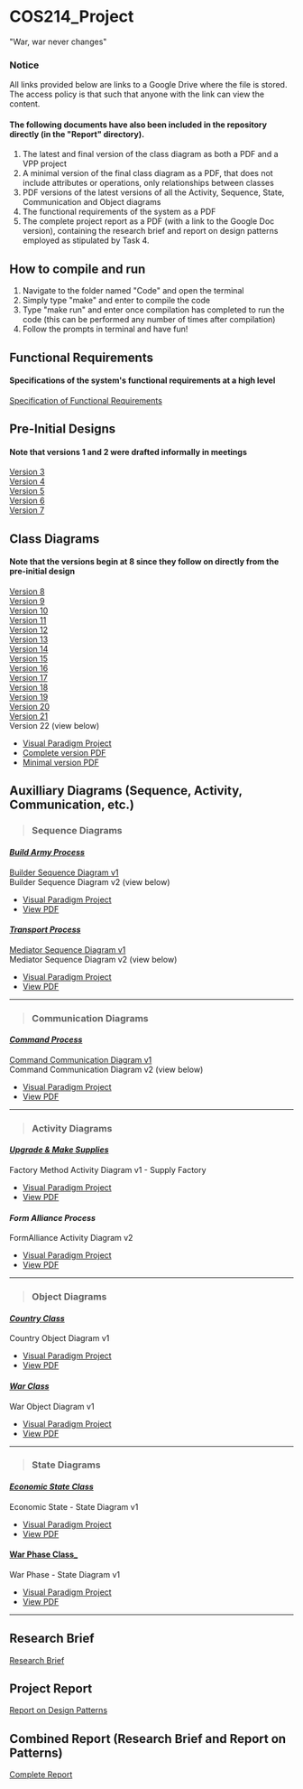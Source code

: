 # COS214_Project
"War, war never changes"

### Notice
All links provided below are links to a Google Drive where the file is stored. The access policy is that such that anyone with the link can view the content.
#### The following documents have also been included in the repository directly (in the "Report" directory).
1) The latest and final version of the class diagram as both a PDF and a VPP project
2) A minimal version of the final class diagram as a PDF, that does not include attributes or operations, only relationships between classes
3) PDF versions of the latest versions of all the Activity, Sequence, State, Communication and Object diagrams
4) The functional requirements of the system as a PDF
5) The complete project report as a PDF (with a link to the Google Doc version), containing the research brief and report on design patterns employed as stipulated by Task 4.

## How to compile and run
1) Navigate to the folder named "Code" and open the terminal
2) Simply type "make" and enter to compile the code
3) Type "make run" and enter once compilation has completed to run the code (this can be performed any number of times after compilation)
4) Follow the prompts in terminal and have fun!

## Functional Requirements
#### Specifications of the system's functional requirements at a high level
[Specification of Functional Requirements](https://docs.google.com/document/d/1FI2bZ3nHOD-c8ti6TUO3enkvk95sN-nQmOg7ApcTxNY/edit?usp=share_link)


## Pre-Initial Designs
#### Note that versions 1 and 2 were drafted informally in meetings
[Version 3](https://drive.google.com/file/d/1X7BIpcM84tJI-jKWnbUa4yTkxvy6Kxrb/view?usp=share_link)<br/>
[Version 4](https://drive.google.com/file/d/1zypmBTo7UJJKXWHUjyhIJOqPuVEyR1A6/view?usp=share_link)<br/>
[Version 5](https://drive.google.com/file/d/1kJ8KX5Du98V_uNOdFYTlgRAb3cTTT70l/view?usp=share_link)<br/>
[Version 6](https://drive.google.com/file/d/1KiVPlr2pf9UIaaFpgy3qCFdS0gLlSAq9/view?usp=share_link)<br/>
[Version 7](https://drive.google.com/file/d/1MvZ0nuDfLJ7AOLk1EIC1n25Ki_BF00Jd/view?usp=share_link)<br/>

## Class Diagrams
#### Note that the versions begin at 8 since they follow on directly from the pre-initial design
[Version 8](https://drive.google.com/file/d/1QBlu3Lcu4uLqFLPnCgZqIgHeAzfAeLl0/view?usp=share_link)<br /> 
[Version 9](https://drive.google.com/file/d/18lmRUsJ7-7jgDfF5QEl6ZYlV0eulraNW/view?usp=share_link)<br /> 
[Version 10](https://drive.google.com/file/d/1TEyda76LrDPMStUUbU1PUvbVXtOhRzhD/view?usp=share_link)<br/>
[Version 11](https://drive.google.com/file/d/1xx2UJRsiQI1GcfNS6z4ud9BFkOQ6gnL7/view?usp=share_link)<br/>
[Version 12](https://drive.google.com/file/d/16yxtmjypy_2DJ2wIv7ESDuz0SwkHsWbc/view?usp=share_link)<br/>
[Version 13](https://drive.google.com/file/d/1uZKSrjJk0aklADIXfMVJMNmlgqecGcLV/view?usp=share_link)<br/>
[Version 14](https://drive.google.com/file/d/1pexLf8ZArFLZzy97BKDFMjhHTxmk7cfN/view?usp=share_link)<br/>
[Version 15](https://drive.google.com/file/d/1f-3qLPwNT4nvVT9F4z7sC-EfSFMvPt8a/view?usp=share_link)<br/>
[Version 16](https://drive.google.com/file/d/1W4nBQVcYQNlz3u9e62d3_P6i6nh2TMxH/view?usp=share_link)<br/>
[Version 17](https://drive.google.com/file/d/1RcrsNmmRc4tQxT4ICaly_OVO2NXFK8ct/view?usp=share_link)<br/>
[Version 18](https://drive.google.com/file/d/11rYNL8X8Ebfd3tP_xicMzU0ZFDw07I9H/view?usp=share_link)<br/>
[Version 19](https://drive.google.com/file/d/1p8OavUl0jYry62lhYCFIzHVy0-sv_6EW/view?usp=share_link)<br/>
[Version 20](https://drive.google.com/file/d/1Cntk9UWMqsokEPgERsGhNSmOT3Haz2kD/view?usp=share_link)<br/>
[Version 21](https://drive.google.com/file/d/1eo7a1TbM5AuuEQWYTSB-A8r1dZFi1Jqj/view?usp=share_link)<br/>
Version 22 (view below) 
* [Visual Paradigm Project](https://drive.google.com/file/d/1VjRZ3B0L3_muAOPrwX74ONcZs5WJElO5/view?usp=share_link)<br/>
* [Complete version PDF](https://drive.google.com/file/d/1dPU_FSqrLXdXxKMcFYefqSWC1LiVs_Ln/view?usp=share_link)<br/>
* [Minimal version PDF](https://drive.google.com/file/d/18_vqHmtiob0GRgqv6hh_Nnex_VtgvPV2/view?usp=share_link)<br/>
<!-- end of bulleted list -->
## Auxilliary Diagrams (Sequence, Activity, Communication, etc.)
> ### Sequence Diagrams
#### <ins> **_Build Army Process_** </ins> <br/>
[Builder Sequence Diagram v1](https://drive.google.com/file/d/13JB2W5WKPMUYsIhw18f_Vfs5Z1nyeyTP/view?usp=share_link)<br/>
Builder Sequence Diagram v2 (view below)
* [Visual Paradigm Project](https://drive.google.com/file/d/1525KpkkEnW-G1LlFBWZVf8X7F61uvsMX/view?usp=share_link)<br/>
* [View PDF](https://drive.google.com/file/d/13rsSv1n9F5QgrEgBERmESXupfMd6Ljot/view?usp=share_link)<br/>
<!-- end of bulleted list -->
#### <ins> **_Transport Process_** </ins> <br/>
[Mediator Sequence Diagram v1](https://drive.google.com/file/d/1wvjcfvfr88HGQll9RNgF4ly6cWQ6xZgU/view?usp=share_link)<br/>
Mediator Sequence Diagram v2 (view below) 
* [Visual Paradigm Project](https://drive.google.com/file/d/1gbEZd8h8ZP1844zwQqUtYh7sdjuPc-vr/view?usp=share_link)<br/>
* [View PDF](https://drive.google.com/file/d/1nV7S92MNhp_FFz35ETtaeTWApFezeMYu/view?usp=share_link)<br/>
<!-- end of bulleted list -->
***
> ### Communication Diagrams
#### <ins> **_Command Process_** </ins> <br/>
[Command Communication Diagram v1](https://drive.google.com/file/d/1Fgl2iJOJhOJaV1UmZeaMtXs7aDN2GplF/view?usp=share_link)<br/>
Command Communication Diagram v2 (view below)
* [Visual Paradigm Project](https://drive.google.com/file/d/1ohsXV-Hly5W3cuXQPvUyfz8PDnhP1TGt/view?usp=share_link)<br/>
* [View PDF](https://drive.google.com/file/d/1-ru-1h-dxi4MtKL1rTDNSH_aPk-wHZOx/view?usp=share_link)<br/>
<!-- end of bulleted list -->
***
> ### Activity Diagrams
#### <ins> **_Upgrade & Make Supplies_** </ins> <br/>
Factory Method Activity Diagram v1 - Supply Factory
* [Visual Paradigm Project](https://drive.google.com/file/d/1EBdnFrqVyZ-9bZmklmUJZbSlaMK8xiKT/view?usp=share_link)<br/>
* [View PDF](https://drive.google.com/file/d/1pZM0BkpUGqecUt8wBrSsRNL6fOtYuqQR/view?usp=share_link)<br/>
<!-- end of bulleted list -->
#### **_Form Alliance Process_** <br/>
FormAlliance Activity Diagram v2
* [Visual Paradigm Project](https://drive.google.com/file/d/1fyzToPI06tTDnrAY6hzrfZgqpc-kl_fJ/view?usp=share_link)<br/>
* [View PDF](https://drive.google.com/file/d/1KsOVa3vVsrOnopNDdZrZj4gB6BJ3ynkw/view?usp=share_link)<br/>
<!-- end of bulleted list -->
***
> ### Object Diagrams
#### <ins> **_Country Class_** </ins> <br/>
Country Object Diagram v1
* [Visual Paradigm Project](https://drive.google.com/file/d/1o-yb0Q_Z0BzptcrSWAvSTLCP9nwzNUqK/view?usp=share_link)<br/>
* [View PDF](https://drive.google.com/file/d/1Fl_qa9S4h0BwcSmeAWQPxSTX0iEP8uHC/view?usp=share_link)<br/>
<!-- end of bulleted list -->
#### <ins> **_War Class_** </ins> <br/>
War Object Diagram v1
* [Visual Paradigm Project](https://drive.google.com/file/d/1a8R0VawAAuu0z4QcTBGe3MCVJl8AbWyr/view?usp=share_link)<br/>
* [View PDF](https://drive.google.com/file/d/1Ft4f9le8D-T7N-OROjvGNc-C3R3Oe9gv/view?usp=share_link)<br/>
<!-- end of bulleted list -->
***
> ### State Diagrams
#### <ins> **_Economic State Class_** </ins> <br/>
Economic State - State Diagram v1
* [Visual Paradigm Project](https://drive.google.com/file/d/1aA4bAcO0tm01cu5uwLOfeAOd_xMYy9i9/view?usp=sharing)<br/>
* [View PDF](https://drive.google.com/file/d/1xTZKwClYsL8jPc1O_nPhbfOkmSWi83qQ/view?usp=share_link)<br/>
<!-- end of bulleted list -->
#### <ins> **War Phase Class_** </ins> <br/>
War Phase - State Diagram v1
* [Visual Paradigm Project](https://drive.google.com/file/d/148be-O9nPzwdszQ_UXCoqMjY5EGEokeh/view?usp=sharing)<br/>
* [View PDF](https://drive.google.com/file/d/1Uf97D890KJebWaE-gndhM2UmzPNAZ_vJ/view?usp=share_link)<br/>
<!-- end of bulleted list -->
***
## Research Brief
[Research Brief](https://docs.google.com/document/d/1_26_ehbEiTZ2Xi9fk-cEbWw19J02zTBd/edit?usp=sharing&ouid=112010270683348415189&rtpof=true&sd=true)

## Project Report
[Report on Design Patterns](https://docs.google.com/document/d/1usSzrIGBnv6CRmBcQjSZJM7rQqoF0H61nNNkRuSn2eI/edit?usp=share_link)

## Combined Report (Research Brief and Report on Patterns)
[Complete Report](https://docs.google.com/document/d/17LYU0BKzvOeFWF8SqTmUtS7nt5N8vYokSYuyeVtK-Us/edit?usp=share_link)
